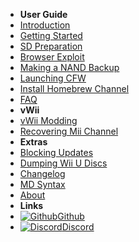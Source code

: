 - **User Guide**
- [Introduction](introduction)
- [Getting Started](getting-started)
- [SD Preparation](sd-preparation)
- [Browser Exploit](browser-exploit)
- [Making a NAND Backup](nand-backup)
- [Launching CFW](launching-cfw)
- [Install Homebrew Channel](installing-hbc)
- [FAQ](faq)
- **vWii**
- [vWii Modding](vwii-modding)
- [Recovering Mii Channel](recover-mii-channel)
- **Extras**
- [Blocking Updates](block-updates)
- [Dumping Wii U Discs](dump-games)
- [Changelog](changelog)
- [MD Syntax](md-syntax)
- [About](about)
- **Links**
- [![Github](https://icongram.jgog.in/simple/github.svg?color=808080&size=16)Github](https://github.com/nh-server/switch-guide)
- [![Discord](https://icongram.jgog.in/simple/discord.svg?colored&size=16)Discord](https://discord.gg/C29hYvh)
